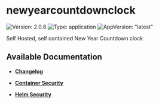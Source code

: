 # newyearcountdownclock

![Version: 2.0.8](https://img.shields.io/badge/Version-2.0.8-informational?style=flat-square) ![Type: application](https://img.shields.io/badge/Type-application-informational?style=flat-square) ![AppVersion: "latest"](https://img.shields.io/badge/AppVersion-"latest"-informational?style=flat-square)

Self Hosted, self contained New Year Countdown clock

## Available Documentation

- [**Changelog**](CHANGELOG)

- [**Container Security**](container-security)

- [**Helm Security**](helm-security)

